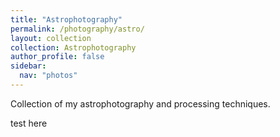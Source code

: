 ```yaml
---
title: "Astrophotography"
permalink: /photography/astro/
layout: collection
collection: Astrophotography
author_profile: false
sidebar:
  nav: "photos"
---
```


Collection of my astrophotography and processing techniques.

test here
